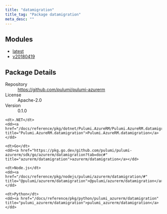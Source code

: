 ```yaml
---
title: "datamigration"
title_tag: "Package datamigration"
meta_desc: ""
---
```


<!-- WARNING: this file was generated by Pulumi Docs Generator. -->
<!-- Do not edit by hand unless you're certain you know what you are doing! -->



<h2 id="modules">Modules</h2>
<ul class="api">
    <li><a href="latest/" title="latest"><span class="symbol module"></span>latest</a></li>
    <li><a href="v20180419/" title="v20180419"><span class="symbol module"></span>v20180419</a></li>
</ul>

<h2 id="package-details">Package Details</h2>
<dl class="package-details">
	<dt>Repository</dt>
	<dd><a href="https://github.com/pulumi/pulumi-azurerm">https://github.com/pulumi/pulumi-azurerm</a></dd>
	<dt>License</dt>
	<dd>Apache-2.0</dd>
	<dt>Version</dt>
	<dd>0.1.0</dd>
</dl>



<dl class="tabular">

    <dt>.NET</dt>
    <dd><a href="/docs/reference/pkg/dotnet/Pulumi.AzureRM/Pulumi.AzureRM.datamigration.html" title="Pulumi.AzureRM.datamigration">Pulumi.AzureRM.datamigration</a></dd>

    <dt>Go</dt>
    <dd><a href="https://pkg.go.dev/github.com/pulumi/pulumi-azurerm/sdk/go/azurerm/datamigration?tab=doc#" title="azurerm/datamigration">azurerm/datamigration</a></dd>

    <dt>Node.js</dt>
    <dd><a href="/docs/reference/pkg/nodejs/pulumi/azurerm/datamigration/#" title="@pulumi/azurerm/datamigration">@pulumi/azurerm/datamigration</a></dd>

    <dt>Python</dt>
    <dd><a href="/docs/reference/pkg/python/pulumi_azurerm/datamigration" title="pulumi_azurerm/datamigration">pulumi_azurerm/datamigration</a></dd>

</dl>

